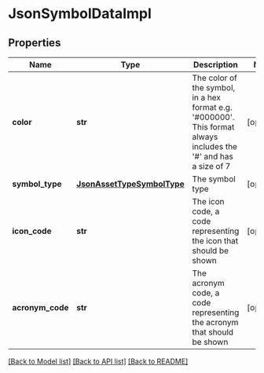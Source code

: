 # JsonSymbolDataImpl

## Properties
Name | Type | Description | Notes
------------ | ------------- | ------------- | -------------
**color** | **str** | The color of the symbol, in a hex format e.g. &#39;#000000&#39;.  This format always includes the &#39;#&#39; and has a size of 7 | [optional] 
**symbol_type** | [**JsonAssetTypeSymbolType**](JsonAssetTypeSymbolType.md) | The symbol type | [optional] 
**icon_code** | **str** | The icon code, a code representing the icon that should be shown | [optional] 
**acronym_code** | **str** | The acronym code, a code representing the acronym that should be shown | [optional] 

[[Back to Model list]](../README.md#documentation-for-models) [[Back to API list]](../README.md#documentation-for-api-endpoints) [[Back to README]](../README.md)


